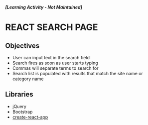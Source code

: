 _**[Learning Activity - Not Maintained]**_

# REACT SEARCH PAGE

## Objectives
* User can input text in the search field
* Search fires as soon as user starts typing
* Commas will separate terms to search for
* Search list is populated with results that match the site name or category name

## Libraries
* jQuery
* Bootstrap
* [create-react-app](https://github.com/facebookincubator/create-react-app)
